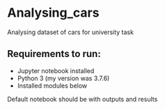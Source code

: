 # Analysing_cars
Analysing dataset of cars for university task

## Requirements to run:
- Jupyter notebook installed
- Python 3 (my version was 3.7.6)
- Installed modules below

Default notebook should be with outputs and results
